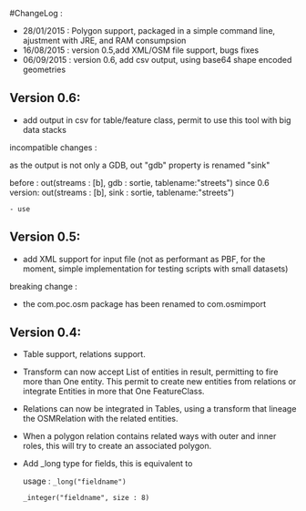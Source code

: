 
#ChangeLog :

- 28/01/2015 : Polygon support, packaged in a simple command line, ajustment with JRE, and RAM consumpsion
- 16/08/2015 : version 0.5,add XML/OSM file support, bugs fixes
- 06/09/2015 : version 0.6, add csv output, using base64 shape encoded geometries

Version 0.6:
------------
- add output in csv for table/feature class, permit to use this tool with big data stacks

incompatible changes :
  
  as the output is not only a GDB, out "gdb" property is renamed "sink" 

before :
	out(streams : [b], gdb : sortie, tablename:"streets")
since 0.6 version:
	out(streams : [b], sink : sortie, tablename:"streets")


    - use


Version 0.5:
------------

- add XML support for input file (not as performant as PBF, for the moment, simple implementation for testing scripts with small datasets)

breaking change : 

- the com.poc.osm package has been renamed to com.osmimport


Version 0.4:
------------

- Table support, relations support.

- Transform can now accept List of entities in result, permitting to fire more than One entity. This permit to create new entities from relations or integrate Entities in more that One FeatureClass.

- Relations can now be integrated in Tables, using a transform that lineage the OSMRelation with the related entities.

- When a polygon relation contains related ways with outer and inner roles, this will try to create an associated polygon.

- Add _long type for fields, this is equivalent to 

	usage : `_long("fieldname")`

	`_integer("fieldname", size : 8)`
